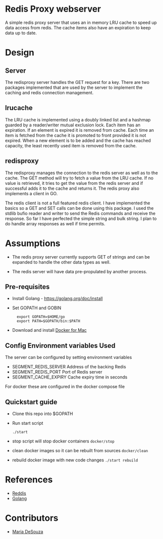 # Redis Proxy webserver

A simple redis proxy server that uses an in memory LRU cache to speed up data access from redis. The cache items also have an expiration to keep data up to date.

# Design


## Server

The redisproxy server handles the GET request for a key. There are two packages implemented that are used by the server to implement the caching and redis connection management.


## lrucache

The LRU cache is implemented using a doubly linked list and a hashmap guarded by a reader/writer mutual exclusion lock. Each item has an expiration. If an element is expired it is removed from cache. Each time an item is fetched from the cache it is promoted to front provided it is not expired. When a new element is to be added and the cache has reached capacity, the least recently used item is removed from the cache.


## redisproxy

The redisproxy manages the connection to the redis server as well as to the cache. The GET method will try to fetch a value from the LRU cache. If no value is retrieved, it tries to get the value from the redis server and if successful adds it to the cache and returns it. The redis proxy also implements a client in GO.

The redis client is not a full featured redis client. I have implemented the basics so a GET and SET calls can be done using this package. I used the stdlib bufio reader and writer to send the Redis commands and receive the response. So far I have perfected the simple string and bulk string. I plan to do handle array responses as well if time permits.


# Assumptions

- The redis proxy server currently supports GET of strings and can be expanded to handle the other data types as well.

- The redis server will have  data pre-propulated by another process.


## Pre-requisites
* Install Golang - https://golang.org/doc/install
* Set GOPATH and GOBIN

  ```
    export GOPATH=$HOME/go
    export PATH=$GOPATH/bin:$PATH
  ```
* Download and install [Docker for Mac](https://www.docker.com/products/docker#/mac)

## Config Environment variables Used

The server can be configured by setting environment variables
- SEGMENT_REDIS_SERVER
  Address of the backing Redis
- SEGMENT_REDIS_PORT
  Port of Redis server
- SEGMENT_CACHE_EXPIRY
  Cache expiry time in seconds

For docker these are configured in the docker compose file

## Quickstart guide

* Clone this repo into $GOPATH

* Run start script
    ```
    ./start
    ```
* stop script will stop docker containers
        ```
        docker/stop
        ```
* clean docker images so it can be rebuilt from sources
        ```
        docker/clean
        ```
* rebuild docker image with new code changes
        ```
        ./start rebuild
        ```

# References

- [Reddis](https://redis.io/commands/set)
- [Golang](https://golang.org/pkg/)



# Contributors
* [Maria DeSouza](maria.g.desouza@gmail.com)
